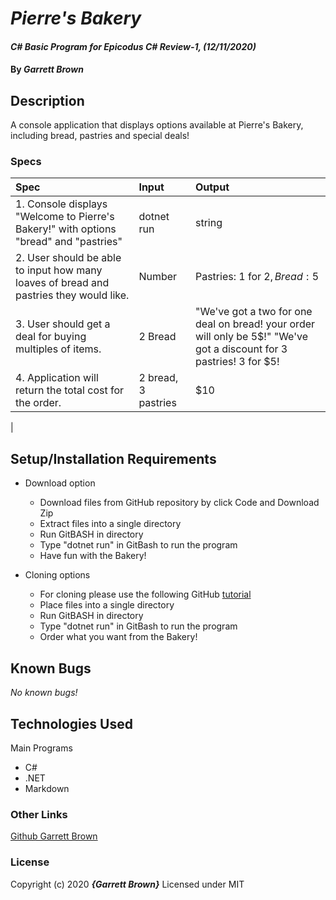 # _Pierre's Bakery_

#### _C# Basic Program for Epicodus C# Review-1, (12/11/2020)_

#### By _**Garrett Brown**_

## Description

A console application that displays options available at Pierre's Bakery, including bread, pastries and special deals! 

### Specs
| Spec | Input | Output |
| :-------------     | :------------- | :------------- |
|  1. Console displays "Welcome to Pierre's Bakery!" with options "bread" and "pastries" | dotnet run  | string |
|  2. User should be able to input how many loaves of bread and pastries they would like.| Number | Pastries: 1 for $2, Bread: 5$ |
|  3. User should get a deal for buying multiples of items. | 2 Bread | "We've got a two for one deal on bread! your order will only be 5$!" "We've got a discount for 3 pastries! 3 for $5! |
|  4. Application will return the total cost for the order.| 2 bread, 3 pastries | $10 |
|  

## Setup/Installation Requirements

* Download option
  * Download files from GitHub repository by click Code and Download Zip
  * Extract files into a single directory 
  * Run GitBASH in directory
  * Type "dotnet run" in GitBash to run the program
  * Have fun with the Bakery!

* Cloning options
  * For cloning please use the following GitHub [tutorial](https://docs.github.com/en/enterprise/2.16/user/github/creating-cloning-and-archiving-repositories/cloning-a-repository)
  * Place files into a single directory 
  * Run GitBASH in directory
  * Type "dotnet run" in GitBash to run the program
  * Order what you want from the Bakery!

## Known Bugs
_No known bugs!_

## Technologies Used

Main Programs
* C#
* .NET
* Markdown


### Other Links
[Github Garrett Brown](https://github.com/GarrettBrown-dev)


### License

Copyright (c) 2020 **_{Garrett Brown}_**
Licensed under MIT
